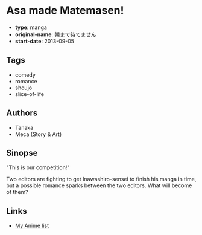 # Asa made Matemasen!

-   **type**: manga
-   **original-name**: 朝まで待てません
-   **start-date**: 2013-09-05

## Tags

-   comedy
-   romance
-   shoujo
-   slice-of-life

## Authors

-   Tanaka
-   Meca (Story & Art)

## Sinopse

"This is our competition!"

Two editors are fighting to get Inawashiro-sensei to finish his manga in time, but a possible romance sparks between the two editors. What will become of them?

## Links

-   [My Anime list](https://myanimelist.net/manga/65101/Asa_made_Matemasen)
